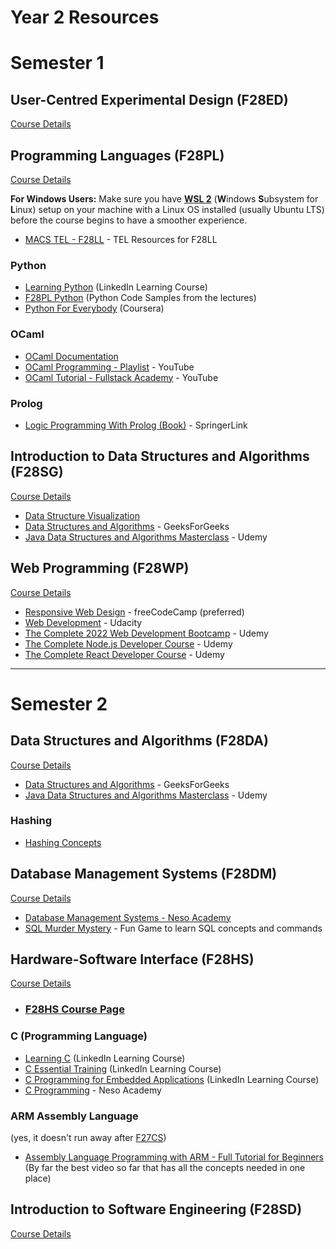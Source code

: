 # Year 2 Resources


# Semester 1

## User-Centred Experimental Design (F28ED)

[Course Details](https://www.hw.ac.uk/documents/pams/202122/F28ED_202122.pdf)

## Programming Languages (F28PL)
[Course Details](https://www.hw.ac.uk/documents/pams/202122/F28PL_202122.pdf)

**For Windows Users:** Make sure you have [**WSL 2**](https://learn.microsoft.com/en-us/windows/wsl/install#upgrade-version-from-wsl-1-to-wsl-2) (**W**indows **S**ubsystem for **L**inux) setup on your machine with a Linux OS installed (usually Ubuntu LTS) before the course begins to have a smoother experience.

- [MACS TEL - F28LL](https://www.macs.hw.ac.uk/tel/resources/category/f28ll-main/) - TEL Resources for F28LL

### Python
- [Learning Python](https://www.linkedin.com/learning/learning-python-14393370?u=2374954) (LinkedIn Learning Course)
- [F28PL Python](https://github.com/KayvanKarim/F28PLPython) (Python Code Samples from the lectures)
- [Python For Everybody](https://www.coursera.org/specializations/python?) (Coursera)

### OCaml
- [OCaml Documentation](https://ocaml.org/docs/first-hour)
- [OCaml Programming - Playlist](https://www.youtube.com/playlist?list=PLre5AT9JnKShBOPeuiD9b-I4XROIJhkIU) - YouTube
- [OCaml Tutorial - Fullstack Academy](https://www.youtube.com/watch?v=PGGl5WcNOIU) - YouTube

### Prolog
- [Logic Programming With Prolog (Book)](https://link-springer-com.ezproxy1.hw.ac.uk/book/10.1007/978-1-4471-5487-7) - SpringerLink

## Introduction to Data Structures and Algorithms (F28SG)
[Course Details](https://www.hw.ac.uk/documents/pams/202122/F28SG_202122.pdf)
- [Data Structure Visualization](https://www.cs.usfca.edu/~galles/visualization/Algorithms.html)
- [Data Structures and Algorithms](https://practice.geeksforgeeks.org/courses/dsa-self-paced) - GeeksForGeeks
- [Java Data Structures and Algorithms Masterclass](https://www.udemy.com/course/java-data-structures-and-algorithms-masterclass/) - Udemy

## Web Programming (F28WP)
[Course Details](https://www.hw.ac.uk/documents/pams/202122/F28WP_202122.pdf)

- [Responsive Web Design](https://www.freecodecamp.org/learn/2022/responsive-web-design/) - freeCodeCamp (preferred)
- [Web Development](https://www.youtube.com/playlist?list=PLAwxTw4SYaPlLXUhUNt1wINWrrH9axjcI) - Udacity
- [The Complete 2022 Web Development Bootcamp](https://www.udemy.com/course/the-complete-web-development-bootcamp/) - Udemy
- [The Complete Node.js Developer Course](https://www.udemy.com/course/the-complete-nodejs-developer-course-2/) - Udemy
- [The Complete React Developer Course](https://www.udemy.com/course/react-2nd-edition/) - Udemy
---

# Semester 2

## Data Structures and Algorithms (F28DA)
[Course Details](https://www.hw.ac.uk/documents/pams/202122/F28DA_202122.pdf)
- [Data Structures and Algorithms](https://practice.geeksforgeeks.org/courses/dsa-self-paced) - GeeksForGeeks
- [Java Data Structures and Algorithms Masterclass](https://www.udemy.com/course/java-data-structures-and-algorithms-masterclass/) - Udemy

### Hashing
- [Hashing Concepts](https://www.youtube.com/playlist?list=PLprfEn_dJT08ResHBUWgoS9qXnk29iHoM)

## Database Management Systems (F28DM)
[Course Details](https://www.hw.ac.uk/documents/pams/202122/F28DM_202122.pdf)

- [Database Management Systems - Neso Academy](https://www.youtube.com/playlist?list=PLBlnK6fEyqRi_CUQ-FXxgzKQ1dwr_ZJWZ)
- [SQL Murder Mystery](http://mystery.knightlab.com/) - Fun Game to learn SQL concepts and commands

## Hardware-Software Interface (F28HS)
[Course Details](https://www.hw.ac.uk/documents/pams/202122/F28HS_202122.pdf)

- ### [F28HS Course Page](https://www.macs.hw.ac.uk/~hwloidl/Courses/F28HS/)

### C (Programming Language)
- [Learning C](https://www.linkedin.com/learning/learning-c-5?u=2374954) (LinkedIn Learning Course)
- [C Essential Training](https://www.linkedin.com/learning/c-essential-training?u=2374954) (LinkedIn Learning Course)
- [C Programming for Embedded Applications](https://www.linkedin.com/learning/c-programming-for-embedded-applications-14537235?u=2374954) (LinkedIn Learning Course)
- [C Programming](https://www.youtube.com/playlist?list=PLBlnK6fEyqRggZZgYpPMUxdY1CYkZtARR) - Neso Academy

### ARM Assembly Language
(yes, it doesn't run away after [F27CS](Year1.md#introduction-to-computer-systems-f27cs))
- [Assembly Language Programming with ARM - Full Tutorial for Beginners](https://www.youtube.com/watch?v=gfmRrPjnEw4&t=8236s)<br>
(By far the best video so far that has all the concepts needed in one place)

## Introduction to Software Engineering (F28SD)
[Course Details](https://www.hw.ac.uk/documents/pams/202122/F28SD_202122.pdf)
